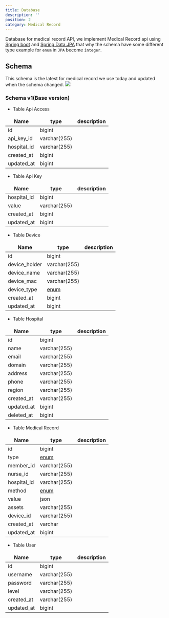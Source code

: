 ```yaml
---
title: Database
description: ''
position: 2 
category: Medical Record
---
```

<style>
td, th {
   border: none!important;
}
.prose thead{
    border-bottom-width: 0px !important;
}
</style>

Database for medical record API, we implement Medical Record api using [Spring boot](https://spring.io)
and [Spring Data JPA](https://spring.io/projects/spring-data-jpa) that why the schema have some different type example for `enum` in `JPA` become `integer`.

## Schema
This schema is the latest for medical record we use today and updated when the schema changed.
<img src="medical-record-db-schema-2022-01-08.png">


### Schema v1(Base version)
- Table Api Access

| Name        | type         | description |
|-------------|--------------|-------------|
| id          | bigint       |             |
| api_key_id  | varchar(255) |             |
| hospital_id | varchar(255) |             |
| created_at  | bigint       |             |
| updated_at  | bigint       |             |

- Table Api Key

| Name        | type         | description |
|-------------|--------------|-------------|
| hospital_id | bigint       |             |
| value       | varchar(255) |             |
| created_at  | bigint       |             |
| updated_at  | bigint       |             |

- Table Device

| Name          | type                         | description |
|---------------|------------------------------|-------------|
| id            | bigint                       |             |
| device_holder | varchar(255)                 |             |
| device_name   | varchar(255)                 |             |
| device_mac    | varchar(255)                 |             |
| device_type   | [enum](/medical-record-type) |             |
| created_at    | bigint                       |             |
| updated_at    | bigint                       |             |

- Table Hospital

| Name       | type         | description |
|------------|--------------|-------------|
| id         | bigint       |             |
| name       | varchar(255) |             |
| email      | varchar(255) |             |
| domain     | varchar(255) |             |
| address    | varchar(255) |             |
| phone      | varchar(255) |             |
| region     | varchar(255) |             |
| created_at | varchar(255) |             |
| updated_at | bigint       |             | 
| deleted_at | bigint       |             |

- Table Medical Record

| Name        | type                          | description |
|-------------|-------------------------------|-------------|
| id          | bigint                        |             |
| type        | [enum](/medical-record-type)  |             |
| member_id   | varchar(255)                  |             |
| nurse_id    | varchar(255)                  |             |
| hospital_id | varchar(255)                  |             |
| method      | [enum](/medical-record-type)  |             |
| value       | json                          |             |
| assets      | varchar(255)                  |             |
| device_id   | varchar(255)                  |             |
| created_at  | varchar                       |             |
| updated_at  | bigint                        |             | 

- Table User

| Name       | type         | description |
|------------|--------------|-------------|
| id         | bigint       |             |
| username   | varchar(255) |             |
| password   | varchar(255) |             |
| level      | varchar(255) |             |
| created_at | varchar(255) |             |
| updated_at | bigint       |             | 



